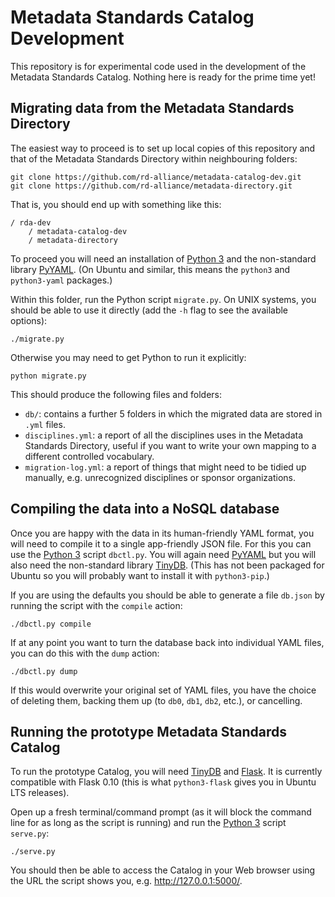 # Metadata Standards Catalog Development

This repository is for experimental code used in the development of the
Metadata Standards Catalog. Nothing here is ready for the prime time yet!

## Migrating data from the Metadata Standards Directory

The easiest way to proceed is to set up local copies of this repository and
that of the Metadata Standards Directory within neighbouring folders:

~~~{.bash}
git clone https://github.com/rd-alliance/metadata-catalog-dev.git
git clone https://github.com/rd-alliance/metadata-directory.git
~~~

That is, you should end up with something like this:

~~~
/ rda-dev
    / metadata-catalog-dev
    / metadata-directory
~~~

To proceed you will need an installation of [Python 3] and the non-standard
library [PyYAML]. (On Ubuntu and similar, this means the `python3` and
`python3-yaml` packages.)

[Python 3]: https://www.python.org/
[PyYAML]: http://pyyaml.org/wiki/PyYAML

Within this folder, run the Python script `migrate.py`. On UNIX systems, you
should be able to use it directly (add the `-h` flag to see the available
options):

~~~{.bash}
./migrate.py
~~~

Otherwise you may need to get Python to run it explicitly:

~~~{.bash}
python migrate.py
~~~

This should produce the following files and folders:

  - `db/`: contains a further 5 folders in which the migrated data are
    stored in `.yml` files.
  - `disciplines.yml`: a report of all the disciplines uses in the Metadata
    Standards Directory, useful if you want to write your own mapping to a
    different controlled vocabulary.
  - `migration-log.yml`: a report of things that might need to be tidied up
    manually, e.g. unrecognized disciplines or sponsor organizations.

## Compiling the data into a NoSQL database

Once you are happy with the data in its human-friendly YAML format, you will
need to compile it to a single app-friendly JSON file. For this you can use the
[Python 3] script `dbctl.py`. You will again need [PyYAML] but you will also
need the non-standard library [TinyDB]. (This has not been packaged for Ubuntu
so you will probably want to install it with `python3-pip`.)

[TinyDB]: http://tinydb.readthedocs.io/

If you are using the defaults you should be able to generate a file `db.json` by
running the script with the `compile` action:

~~~{.bash}
./dbctl.py compile
~~~

If at any point you want to turn the database back into individual YAML files,
you can do this with the `dump` action:

~~~{.bash}
./dbctl.py dump
~~~

If this would overwrite your original set of YAML files, you have the choice of
deleting them, backing them up (to `db0`, `db1`, `db2`, etc.), or cancelling.

## Running the prototype Metadata Standards Catalog

To run the prototype Catalog, you will need [TinyDB] and [Flask]. It is
currently compatible with Flask 0.10 (this is what `python3-flask` gives you in
Ubuntu LTS releases).

[Flask]: http://flask.pocoo.org/

Open up a fresh terminal/command prompt (as it will block the command line for
as long as the script is running) and run the [Python 3] script `serve.py`:

~~~{.bash}
./serve.py
~~~

You should then be able to access the Catalog in your Web browser using the URL
the script shows you, e.g. <http://127.0.0.1:5000/>.
